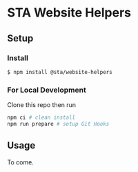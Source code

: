 # STA Website Helpers

## Setup

### Install

```bash
$ npm install @sta/website-helpers
```

### For Local Development

Clone this repo then run

```bash
npm ci # clean install
npm run prepare # setup Git Hooks
```

## Usage

To come.
